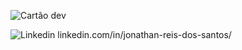 ![Cartão dev](https://user-images.githubusercontent.com/8458095/113949470-bf6f9d00-97e5-11eb-9157-d9be61dcedf6.png)

![Linkedin](https://img.shields.io/badge/LinkedIn-0077B5?style=for-the-badge&logo=linkedin&logoColor=white) linkedin.com/in/jonathan-reis-dos-santos/
<!--
**JonathanSantos/JonathanSantos** is a ✨ _special_ ✨ repository because its `README.md` (this file) appears on your GitHub profile.

Here are some ideas to get you started:

- 🔭 I’m currently working on ...
- 🌱 I’m currently learning ...
- 👯 I’m looking to collaborate on ...
- 🤔 I’m looking for help with ...
- 💬 Ask me about ...
- 📫 How to reach me: ...
- 😄 Pronouns: ...
- ⚡ Fun fact: ...
-->
